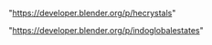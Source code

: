 "https://developer.blender.org/p/hecrystals"

"https://developer.blender.org/p/indoglobalestates"

 
